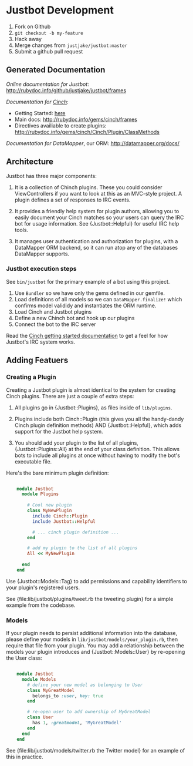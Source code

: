 # Justbot Development

1. Fork on Github
2. `git checkout -b my-feature`
3. Hack away
4. Merge changes from `justjake/justbot:master`
5. Submit a github pull request

## Generated Documentation

*Online documentation for Justbot*:
http://rubydoc.info/github/justjake/justbot/frames

*Documentation for [Cinch][c]*:

* Getting Started: [here][cgs]
* Main docs: http://rubydoc.info/gems/cinch/frames
* Directives availiable to create plugins:
  http://rubydoc.info/gems/cinch/Cinch/Plugin/ClassMethods

*Documentation for DataMapper*, our ORM: http://datamapper.org/docs/

[c]: https://github.com/cinchrb/cinch/
[cgs]: http://rubydoc.info/github/cinchrb/cinch/file/docs/getting_started.md

## Architecture

Justbot has three major components:

1. It is a collection of Chinch plugins. These you could consider
   ViewControllers if you want to look at this as an MVC-style project.
   A plugin defines a set of responses to IRC events.

2. It provides a friendly help system for plugin authors, allowing you
   to easily document your Cinch matches so your users can query the IRC
   bot for usage information. See {Justbot::Helpful} for useful IRC help
   tools.

3. It manages user authentication and authorization for plugins, with a
   DataMapper ORM backend, so it can run atop any of the databases
   DataMapper supports.

### Justbot execution steps

See `bin/justbot` for the primary example of a bot using this project.

1. Use `Bundler` so we have only the gems defined in our gemfile.
2. Load definitions of all models so we can `DataMapper.finalize!` which
   confirms model valididy and instantiates the ORM runtime.
3. Load Cinch and Justbot plugins
4. Define a new Chinch bot and hook up our plugins
5. Connect the bot to the IRC server

Read the [Cinch getting started documentation][cgs] to get a feel for how
Justbot's IRC system works.

## Adding Featuers

### Creating a Plugin

Creating a Justbot plugin is almost identical to the system for creating
Cinch plugins. There are just a couple of extra steps:

1. All plugins go in {Justbot::Plugins}, as files inside of
   `lib/plugins`. 

2. Plugins include both Cinch::Plugin (this gives you all the
   handy-dandy Cinch plugin definition methods) AND {Justbot::Helpful},
   which adds support for the Justbot help system.

3. You should add your plugin to the list of all plugins,
   {Justbot::Plugins::All} at the end of your class definition.
   This allows bots to include all plugins at once without having to
   modify the bot's executable file.


Here's the bare minimum plugin definition:

```ruby

    module Justbot
      module Plugins
      
        # Cool new plugin
        class MyNewPlugin
          include Cinch::Plugin
          include Justbot::Helpful

          # ... cinch plugin definition ...
        end

        # add my plugin to the list of all plugins
        All << MyNewPlugin
        
      end
    end

```

Use {Justbot::Models::Tag} to add permissions and capability identifiers
to your plugin's registered users.

See {file:lib/justbot/plugins/tweet.rb the tweeting plugin} for a simple
example from the codebase.

### Models

If your plugin needs to persist additional information into the database,
please define your models in `lib/justbot/models/your_plugin.rb`, then
require that file from your plugin. You may add a relationship between
the models your plugin introduces and {Justbot::Models::User} by
re-opening the User class:

```ruby

    module Justbot
      module Models
        # define your new model as belonging to User
        class MyGreatModel
          belongs_to :user, key: true
        end

        # re-open user to add ownership of MyGreatModel
        class User
          has 1, :greatmodel, 'MyGreatModel'
        end
      end
    end

```

See {file:lib/justbot/models/twitter.rb the Twitter model} for an
example of this in practice.
